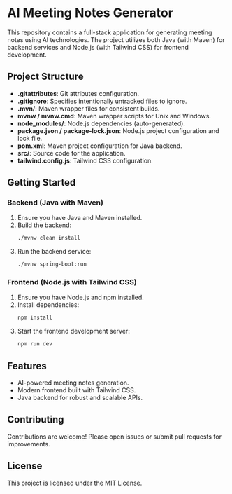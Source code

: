 # AI Meeting Notes Generator

This repository contains a full-stack application for generating meeting notes using AI technologies. The project utilizes both Java (with Maven) for backend services and Node.js (with Tailwind CSS) for frontend development.

## Project Structure

- **.gitattributes**: Git attributes configuration.
- **.gitignore**: Specifies intentionally untracked files to ignore.
- **.mvn/**: Maven wrapper files for consistent builds.
- **mvnw / mvnw.cmd**: Maven wrapper scripts for Unix and Windows.
- **node_modules/**: Node.js dependencies (auto-generated).
- **package.json / package-lock.json**: Node.js project configuration and lock file.
- **pom.xml**: Maven project configuration for Java backend.
- **src/**: Source code for the application.
- **tailwind.config.js**: Tailwind CSS configuration.

## Getting Started

### Backend (Java with Maven)

1. Ensure you have Java and Maven installed.
2. Build the backend:
   ```bash
   ./mvnw clean install
   ```
3. Run the backend service:
   ```bash
   ./mvnw spring-boot:run
   ```

### Frontend (Node.js with Tailwind CSS)

1. Ensure you have Node.js and npm installed.
2. Install dependencies:
   ```bash
   npm install
   ```
3. Start the frontend development server:
   ```bash
   npm run dev
   ```

## Features

- AI-powered meeting notes generation.
- Modern frontend built with Tailwind CSS.
- Java backend for robust and scalable APIs.

## Contributing

Contributions are welcome! Please open issues or submit pull requests for improvements.

## License

This project is licensed under the MIT License.
